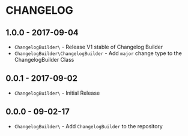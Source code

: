 # CHANGELOG

## 1.0.0 - 2017-09-04

* `ChangelogBuilder\` - Release V1 stable of Changelog Builder
* `ChangelogBuilder\ChangelogBuilder` - Add `major` change type to the ChangelogBuilder Class

## 0.0.1 - 2017-09-02

* `ChangelogBuilder\` - Initial Release

## 0.0.0 - 09-02-17

* `ChangelogBuilder\` - Add `ChangelogBuilder` to the repository 
